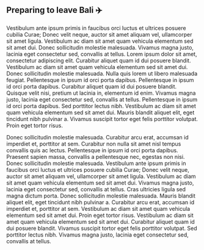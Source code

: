 ## Preparing to leave Bali ✈️

Vestibulum ante ipsum primis in faucibus orci luctus et ultrices posuere cubilia Curae; Donec velit neque, auctor sit amet aliquam vel, ullamcorper sit amet ligula. Vestibulum ac diam sit amet quam vehicula elementum sed sit amet dui. Donec sollicitudin molestie malesuada. Vivamus magna justo, lacinia eget consectetur sed, convallis at tellus. Lorem ipsum dolor sit amet, consectetur adipiscing elit. Curabitur aliquet quam id dui posuere blandit. Vestibulum ac diam sit amet quam vehicula elementum sed sit amet dui. Donec sollicitudin molestie malesuada. Nulla quis lorem ut libero malesuada feugiat. Pellentesque in ipsum id orci porta dapibus. Pellentesque in ipsum id orci porta dapibus. Curabitur aliquet quam id dui posuere blandit. Quisque velit nisi, pretium ut lacinia in, elementum id enim. Vivamus magna justo, lacinia eget consectetur sed, convallis at tellus. Pellentesque in ipsum id orci porta dapibus. Sed porttitor lectus nibh. Vestibulum ac diam sit amet quam vehicula elementum sed sit amet dui. Mauris blandit aliquet elit, eget tincidunt nibh pulvinar a. Vivamus suscipit tortor eget felis porttitor volutpat. Proin eget tortor risus.

Donec sollicitudin molestie malesuada. Curabitur arcu erat, accumsan id imperdiet et, porttitor at sem. Curabitur non nulla sit amet nisl tempus convallis quis ac lectus. Pellentesque in ipsum id orci porta dapibus. Praesent sapien massa, convallis a pellentesque nec, egestas non nisi. Donec sollicitudin molestie malesuada. Vestibulum ante ipsum primis in faucibus orci luctus et ultrices posuere cubilia Curae; Donec velit neque, auctor sit amet aliquam vel, ullamcorper sit amet ligula. Vestibulum ac diam sit amet quam vehicula elementum sed sit amet dui. Vivamus magna justo, lacinia eget consectetur sed, convallis at tellus. Cras ultricies ligula sed magna dictum porta. Donec sollicitudin molestie malesuada. Mauris blandit aliquet elit, eget tincidunt nibh pulvinar a. Curabitur arcu erat, accumsan id imperdiet et, porttitor at sem. Vestibulum ac diam sit amet quam vehicula elementum sed sit amet dui. Proin eget tortor risus. Vestibulum ac diam sit amet quam vehicula elementum sed sit amet dui. Curabitur aliquet quam id dui posuere blandit. Vivamus suscipit tortor eget felis porttitor volutpat. Sed porttitor lectus nibh. Vivamus magna justo, lacinia eget consectetur sed, convallis at tellus.